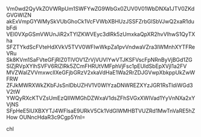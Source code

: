 Vm0wd2QyVkZOVWRpUm1SWFYwZG9WbGx0ZUV0V01WbDNXa1JTV0ZKdGVGWlZN
akExVmpGYWMySkVUbGhoCk1VcFVWbXBHUzJSSFZrbGlSbVJwQ2xaR1dubFdi
VEI0VXpGSmVWUnJiR2xTYlZKWVEyc3dlRk5zUmxkaQpXR2hvVlhwS1QyTXha
SFZTYkdScFVteHdXVkV5TVV0WFIwWkpZa1pvVndwaVZra3lWMnhXYTFReVRu
Sk8KVm1SaFVteGFjRlZ0TlVOV1ZrVjVUVlYwVTJKSFVscFpNRnByVjBGd1ZG
SlZjRVpXYlhSVFV6RlZlRk5ZCmFHRUtVMFphVjFsc1pEUldSbEpXVjI1a2FV
MVZWalZVVmxwcllXeGFjbGRzV2xkaVdHaE1Wa2RrZDJGVwpXbkppUkZwWFRW
ZFJkMWRXWkZKbFJsSnlDbUZHV1V0WlYzaDNWREZXYzJGR1RsTldiWGd3V2tW
YWQyRXcKTVZsUmEzQllWMGhDZWxaV1dsZFhSVGxXWlVad1YyVnNXa2xYVjNS
SFpHeE5lUXBXYTJ4WFlsaE9URkV5Ck1VdGlWMHBTVUZRd1MwTnVaRE5hZHow
OUNncHdaR3c9Cgp5YnI=

chl